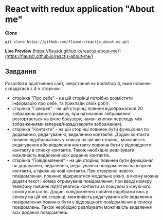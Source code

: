 # React with redux application "About me"

**Clone**
```
git clone https://github.com/flausdr/reactjs-about-me.git
```

**Live Preview** [https://flausdr.github.io/reactjs-about-me/](https://flausdr.github.io/reactjs-about-me/)

## Завдання

Розробити адаптивний сайт, зверстаний на bootstrap 4, який повинен складатися з 4-х сторінок:
- сторінка "Про себе" - на цій сторінці потрібно розмістити інформацію про себе, та приклади своїх робіт;
- сторінка "Галерея" - на цій сторінці повинні відображатися 20 зображень різного розміру, при натисненні зображення розгортається на вікно браузеру, наявні кнопки переходу між зображеннями (вперед/назад/закрити зображення); 
- сторінка "Контакти" - на цій сторінці повинен бути функціонал по додаванню, редагуванню, видаленню контактів. Додані контакти повинні відображатись у списку на цій же сторінці, можливість редагування або видалення контакту повинна бути у відповідного контакту в списку контактів. Також необхідно реалізувати можливість видалення всіх доданих контактів. 
- сторінка "Повідомлення" -  на цій сторінці повинен бути функціонал по додаванню, видаленню, редагуванню повідомлення на існуючі контакти, а також на нові контакти. При створенні нового повідомлення, повинно відкриватися модальне вікно, в якому можна додати текст і номер отримувача повідомлення, при вводі номеру телефону повинні підтягуватись контакти за пошуком з існуючого списку контактів. Додані повідомлення повинні відображатись у списку на цій же сторінці, можливість редагування або видалення повідомлення повинно бути у відповідного повідомлення в списку повідомлень. Також необхідно реалізувати можливість видалення всіх доданих повідомлень.
